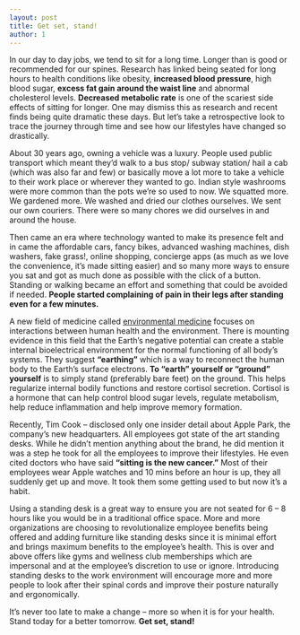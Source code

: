 ```yaml
---
layout: post
title: Get set, stand!
author: 1
---
```


In our day to day jobs, we tend to sit for a long time. Longer than is good or recommended
for our spines. Research has linked being seated for long hours to health conditions like
obesity, **increased blood pressure**, high blood sugar, **excess fat gain around the waist line**
and abnormal cholesterol levels. **Decreased metabolic rate** is one of the scariest side effects
of sitting for longer. One may dismiss this as research and recent finds being quite dramatic
these days. But let’s take a retrospective look to trace the journey through time and see
how our lifestyles have changed so drastically.

About 30 years ago, owning a vehicle was a luxury. People used public transport which
meant they’d walk to a bus stop/ subway station/ hail a cab (which was also far and few) or
basically move a lot more to take a vehicle to their work place or wherever they wanted to
go. Indian style washrooms were more common than the pots we’re so used to now. We
squatted more. We gardened more. We washed and dried our clothes ourselves. We sent our own couriers. 
There were so many chores we did ourselves in and around the house.

Then came an era where technology wanted to make its presence felt and in came the
affordable cars, fancy bikes, advanced washing machines, dish washers, fake grass!, online
shopping, concierge apps (as much as we love the convenience, it’s made sitting easier) and
so many more ways to ensure you sat and got as much done as possible with the click of a
button. Standing or walking became an effort and something that could be avoided if
needed. **People started complaining of pain in their legs after standing even for a few
minutes.**

A new field of medicine called [environmental medicine](https://www.ncbi.nlm.nih.gov/pmc/articles/PMC3265077/) focuses on interactions between
human health and the environment. There is mounting evidence in this field that the Earth’s
negative potential can create a stable internal bioelectrical environment for the normal
functioning of all body’s systems. They suggest **“earthing”** which is a way to reconnect the
human body to the Earth’s surface electrons. **To “earth” yourself or “ground” yourself** is to
simply stand (preferably bare feet) on the ground. This helps regularize internal bodily
functions and restore cortisol secretion. Cortisol is a hormone that can help control blood
sugar levels, regulate metabolism, help reduce inflammation and help improve memory
formation.

Recently, Tim Cook – disclosed only one insider detail about Apple Park, the company’s new
headquarters. All employees got state of the art standing desks. While he didn’t mention
anything about the brand, he did mention it was a step he took for all the employees to
improve their lifestyles. He even cited doctors who have said **“sitting is the new cancer.”**
Most of their employees wear Apple watches and 10 mins before an hour is up, they all
suddenly get up and move. It took them some getting used to but now it’s a habit.

Using a standing desk is a great way to ensure you are not seated for 6 – 8 hours like you
would be in a traditional office space. More and more organizations are choosing to
revolutionalize employee benefits being offered and adding furniture like standing desks
since it is minimal effort and brings maximum benefits to the employee’s health. This is over
and above offers like gyms and wellness club memberships which are impersonal and at the
employee’s discretion to use or ignore. Introducing standing desks to the work environment
will encourage more and more people to look after their spinal cords and improve their
posture naturally and ergonomically.

It’s never too late to make a change – more so when it is for your health. Stand today for a
better tomorrow. **Get set, stand!**
